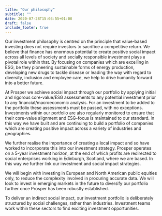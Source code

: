 ```yaml
---
title: "Our philosophy"
subtitle: ""
date: 2020-07-28T15:03:55+01:00
draft: false
include_footer: true
---
```


Our investment philosophy is centred on the principle that value-based investing does not require investors to sacrifice a competitive return. We believe that finance has enormous potential to create positive social impact across all levels of society and socially responsible investment plays a pivotal role within that. By focusing on companies which are excelling in ESG, be they pioneering sustainable forms of energy production, developing new drugs to tackle disease or leading the way with regard to diversity, inclusion and employee care, we help to drive humanity forward into a better future.

At Prosper we achieve social impact through our portfolio by applying initial and rigorous core-value/ESG assessments to any potential investment prior to any financial/macroeconomic analysis. For an investment to be added to the portfolio these assessments must be passed, with no exceptions. Investments within our portfolio are also regularly monitored to ensure that their core-value alignment and ESG-focus is maintained to our standard. In this way we have built and are continuing to build a portfolio of companies which are creating positive impact across a variety of industries and geographies.

We further realise the importance of creating a local impact and so have worked to incorporate this into our investment strategy. Prosper operates on a 5-year investment horizon, at the end of which profits are redirected to social enterprises working in Edinburgh, Scotland, where we are based. In this way we further link our investment and social impact strategies.


We will begin with investing in European and North American public equities only, to reduce the complexity involved in procuring accurate data. We will look to invest in emerging markets in the future to diversify our portfolio further once Prosper has been robustly established.

To deliver an indirect social impact, our investment portfolio is deliberately structured by social challenges, rather than industries. Investment teams work within these sectors to find exciting investment opportunities.